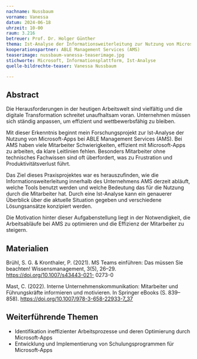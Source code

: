 ```yaml
---
nachname: Nussbaum
vorname: Vanessa
datum: 2024-06-18
uhrzeit: 10-00
raum: 3.216 
betreuer: Prof. Dr. Holger Günther
thema: Ist-Analyse der Informationsweiterleitung zur Nutzung von Microsoft Apps im Unternehmen ABLE Management Services (AMS)
kooperationspartner: ABLE Management Services (AMS)
teaserimage: nussbaum-vanessa-teaserimage.jpg
stichworte: Microsoft, Informationsplattform, Ist-Analyse
quelle-bildrechte-teaser: Vanessa Nussbaum

---
```


## Abstract


Die Herausforderungen in der heutigen Arbeitswelt sind vielfältig und die digitale Transformation schreitet unaufhaltsam voran. Unternehmen müssen sich ständig anpassen, um effizient und wettbewerbsfähig zu bleiben.

Mit dieser Erkenntnis beginnt mein Forschungsprojekt zur Ist-Analyse der Nutzung von Microsoft-Apps bei ABLE Management Services (AMS). Bei AMS haben viele Mitarbeiter Schwierigkeiten, effizient mit Microsoft-Apps zu arbeiten, da klare Leitlinien fehlen. Besonders Mitarbeiter ohne technisches Fachwissen sind oft überfordert, was zu Frustration und Produktivitätsverlust führt.

Das Ziel dieses Praxisprojektes war es herauszufinden, wie die Informationsweiterleitung innerhalb des Unternehmens AMS derzeit abläuft, welche Tools benutzt werden und welche Bedeutung das für die Nutzung durch die Mitarbeiter hat. Durch eine Ist-Analyse kann ein genauerer Überblick über die aktuelle Situation gegeben und verschiedene Lösungsansätze konzipiert werden.

Die Motivation hinter dieser Aufgabenstellung liegt in der Notwendigkeit, die Arbeitsabläufe bei AMS zu optimieren und die Effizienz der Mitarbeiter zu steigern. 

## Materialien
Brühl, S. G. & Kronthaler, P. (2021). MS Teams einführen: Das müssen Sie
beachten! Wissensmanagement, 3(5), 26–29. https://doi.org/10.1007/s43443-021- 0273-0

Mast, C. (2022). Interne Unternehmenskommunikation: Mitarbeiter und Führungskräfte informieren und motivieren. In Springer eBooks (S. 839–
858). https://doi.org/10.1007/978-3-658-22933-7_37

## Weiterführende Themen
* Identifikation ineffizienter Arbeitsprozesse und deren Optimierung durch Microsoft-Apps
* Entwicklung und Implementierung von Schulungsprogrammen für Microsoft-Apps
